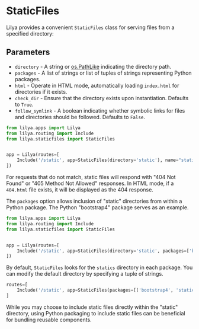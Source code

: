 # StaticFiles

Lilya provides a convenient `StaticFiles` class for serving files from a specified directory:

## Parameters

- `directory` - A string or [os.PathLike][pathlike] indicating the directory path.
- `packages` - A list of strings or list of tuples of strings representing Python packages.
- `html` - Operate in HTML mode, automatically loading `index.html` for directories if it exists.
- `check_dir` - Ensure that the directory exists upon instantiation. Defaults to `True`.
- `follow_symlink` - A boolean indicating whether symbolic links for files and directories should be followed. Defaults to `False`.

```python
from lilya.apps import Lilya
from lilya.routing import Include
from lilya.staticfiles import StaticFiles


app = Lilya(routes=[
    Include('/static', app=StaticFiles(directory='static'), name="static"),
])
```

For requests that do not match, static files will respond with "404 Not Found" or "405 Method Not Allowed" responses.
In HTML mode, if a `404.html` file exists, it will be displayed as the 404 response.

The `packages` option allows inclusion of "static" directories from within a Python package.
The Python "bootstrap4" package serves as an example.

```python
from lilya.apps import Lilya
from lilya.routing import Include
from lilya.staticfiles import StaticFiles


app = Lilya(routes=[
    Include('/static', app=StaticFiles(directory='static', packages=['bootstrap4']), name="static"),
])
```

By default, `StaticFiles` looks for the `statics` directory in each package. You can modify the default directory by specifying a tuple of strings.

```python
routes=[
    Include('/static', app=StaticFiles(packages=[('bootstrap4', 'static')]), name="static"),
]
```

While you may choose to include static files directly within the "static" directory, using Python packaging to include static files can be beneficial for bundling reusable components.

[pathlike]: https://docs.python.org/3/library/os.html#os.PathLike
